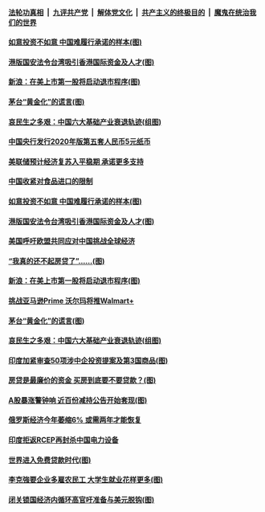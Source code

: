 

####  [法轮功真相](../../../../basic/blob/master/README.md?t=07090702) &nbsp;|&nbsp; [九评共产党](../../../../9ping.md/blob/master/README.md?t=07090702) &nbsp;|&nbsp; [解体党文化](../../../../jtdwh.md/blob/master/README.md?t=07090702)  &nbsp;|&nbsp; [共产主义的终极目的](../../../../gczydzjmd.md/blob/master/README.md?t=07090702) &nbsp;|&nbsp; [魔鬼在统治我们的世界](../../../../mgztzwmdsj.md/blob/master/README.md?t=07090702) 

#### [如意投资不如意 中国难履行承诺的样本(图)](../pages/p5/939080.md?t=07090702) 

#### [港版国安法令台湾吸引香港国际资金及人才(图)](../pages/p5/939076.md?t=07090702) 

#### [新浪：在美上市第一股将启动退市程序(图)](../pages/p5/939023.md?t=07090702) 

#### [茅台“黄金化”的谎言(图)](../pages/p5/939017.md?t=07090702) 

#### [哀民生之多艰：中国六大基础产业衰退轨迹(组图)](../pages/p5/939007.md?t=07090702) 


#### [中国央行发行2020年版第五套人民币5元纸币](../pages/p5/939103.md?t=07090702) 

#### [美联储预计经济复苏入平稳期 承诺更多支持](../pages/p5/939102.md?t=07090702) 

#### [中国收紧对食品进口的限制](../pages/p5/939082.md?t=07090702) 

#### [如意投资不如意 中国难履行承诺的样本(图)](../pages/p5/939080.md?t=07090702) 

#### [港版国安法令台湾吸引香港国际资金及人才(图)](../pages/p5/939076.md?t=07090702) 

#### [美国呼吁欧盟共同应对中国挑战全球经济](../pages/p5/939074.md?t=07090702) 

#### [“我真的还不起房贷了”……(图)](../pages/p5/939012.md?t=07090702) 

#### [新浪：在美上市第一股将启动退市程序(图)](../pages/p5/939023.md?t=07090702) 

#### [挑战亚马逊Prime 沃尔玛将推Walmart+](../pages/p5/939020.md?t=07090702) 

#### [茅台“黄金化”的谎言(图)](../pages/p5/939017.md?t=07090702) 

#### [哀民生之多艰：中国六大基础产业衰退轨迹(组图)](../pages/p5/939007.md?t=07090702) 


#### [印度加紧审查50项涉中企投资提案及第3国商品(图)](../pages/p5/938987.md?t=07090702) 

#### [房贷是最廉价的资金 买房到底要不要贷款？(图)](../pages/p5/938982.md?t=07090702) 

#### [A股暴涨警钟响 近百份减持公告开始套现(图)](../pages/p5/938981.md?t=07090702) 

#### [俄罗斯经济今年萎缩6% 或需两年才能恢复](../pages/p5/938968.md?t=07090702) 

#### [印度拒返RCEP再封杀中国电力设备](../pages/p5/938910.md?t=07090702) 

#### [世界进入免费贷款时代(图)](../pages/p5/938900.md?t=07090702) 

#### [李克強要企业多雇农民工 大学生就业花样更多(图)](../pages/p5/938870.md?t=07090702) 

#### [闭关锁国经济内循环高官吁准备与美元脱钩(图)](../pages/p5/938898.md?t=07090702) 

